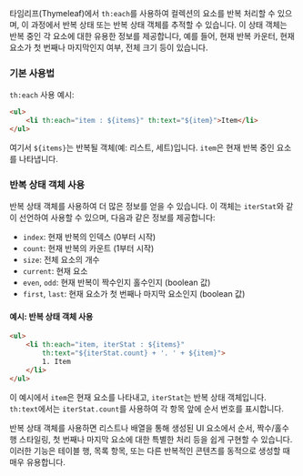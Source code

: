 타임리프(Thymeleaf)에서 `th:each`를 사용하여 컬렉션의 요소를 반복 처리할 수 있으며, 이 과정에서 반복 상태 또는 반복 상태 객체를 추적할 수 있습니다. 이 상태 객체는 반복 중인 각 요소에 대한 유용한 정보를 제공합니다, 예를 들어, 현재 반복 카운터, 현재 요소가 첫 번째나 마지막인지 여부, 전체 크기 등이 있습니다.

### 기본 사용법

`th:each` 사용 예시:

```html
<ul>
    <li th:each="item : ${items}" th:text="${item}">Item</li>
</ul>
```

여기서 `${items}`는 반복될 객체(예: 리스트, 세트)입니다. `item`은 현재 반복 중인 요소를 나타냅니다.

### 반복 상태 객체 사용

반복 상태 객체를 사용하여 더 많은 정보를 얻을 수 있습니다. 이 객체는 `iterStat`와 같이 선언하여 사용할 수 있으며, 다음과 같은 정보를 제공합니다:

- `index`: 현재 반복의 인덱스 (0부터 시작)
- `count`: 현재 반복의 카운트 (1부터 시작)
- `size`: 전체 요소의 개수
- `current`: 현재 요소
- `even`, `odd`: 현재 반복이 짝수인지 홀수인지 (boolean 값)
- `first`, `last`: 현재 요소가 첫 번째나 마지막 요소인지 (boolean 값)

#### 예시: 반복 상태 객체 사용

```html
<ul>
    <li th:each="item, iterStat : ${items}" 
        th:text="${iterStat.count} + '. ' + ${item}">
        1. Item
    </li>
</ul>
```

이 예시에서 `item`은 현재 요소를 나타내고, `iterStat`는 반복 상태 객체입니다. `th:text`에서는 `iterStat.count`를 사용하여 각 항목 앞에 순서 번호를 표시합니다.

반복 상태 객체를 사용하면 리스트나 배열을 통해 생성된 UI 요소에서 순서, 짝수/홀수 행 스타일링, 첫 번째나 마지막 요소에 대한 특별한 처리 등을 쉽게 구현할 수 있습니다. 이러한 기능은 테이블 행, 목록 항목, 또는 다른 반복적인 콘텐츠를 동적으로 생성할 때 매우 유용합니다.